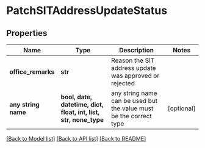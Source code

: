 # PatchSITAddressUpdateStatus


## Properties
Name | Type | Description | Notes
------------ | ------------- | ------------- | -------------
**office_remarks** | **str** | Reason the SIT address update was approved or rejected | 
**any string name** | **bool, date, datetime, dict, float, int, list, str, none_type** | any string name can be used but the value must be the correct type | [optional]

[[Back to Model list]](../README.md#documentation-for-models) [[Back to API list]](../README.md#documentation-for-api-endpoints) [[Back to README]](../README.md)


